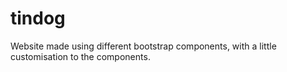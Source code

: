 # tindog
Website made using different bootstrap components, with a little customisation to the components.
